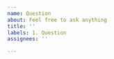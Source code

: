 ```yaml
---
name: Question
about: Feel free to ask anything
title: ''
labels: 1. Question
assignees: ''

---
```


<!-- Feel free to ask anything -->
